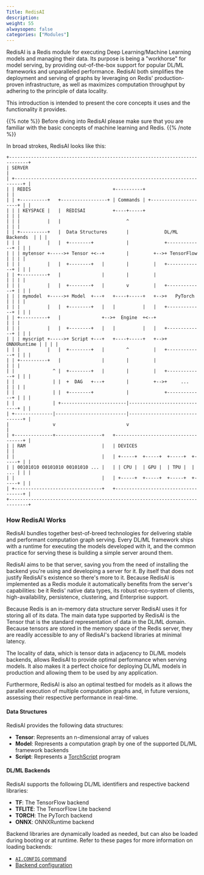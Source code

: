 ```yaml
---
Title: RedisAI
description:
weight: 55
alwaysopen: false
categories: ["Modules"]
---
```

RedisAI is a Redis module for executing Deep Learning/Machine Learning models and managing their data.
Its purpose is being a "workhorse" for model serving, by providing out-of-the-box support for popular DL/ML frameworks and unparalleled performance.
RedisAI both simplifies the deployment and serving of graphs by leveraging on Redis' production-proven infrastructure, as well as maximizes computation throughput by adhering to the principle of data locality.

This introduction is intended to present the core concepts it uses and the functionality it provides.

{{% note %}}
Before diving into RedisAI please make sure that you are familiar with the basic concepts of machine learning and Redis.
{{% /note %}}

In broad strokes, RedisAI looks like this:

```src
+-----------------------------------------------------------------------------+
| SERVER                                                                      |
| +-------------------------------------------------------------------------+ |
| | REDIS                              +----------+                         | |
| | +----------+   +-----------------+ | Commands | +---------------------+ | |
| | | KEYSPACE |   |  REDISAI          +----+-----+                       | | |
| | |          |   |                        ^                             | | |
| | +----------+   |  Data Structures       |             DL/ML Backends  | | |
| | |          |   |  +--------+            |             +-------------+ | | |
| | | mytensor +----->+ Tensor +<--+        |         +-->+ TensorFlow  | | | |
| | |          |   |  +--------+   |        |         |   +-------------+ | | |
| | +----------+   |               |        |         |                 | | | |
| | |          |   |  +--------+   |        v         |   +-------------+ | | |
| | | mymodel  +----->+ Model  +---+   +----+-----+   +-->+   PyTorch   | | | |
| | |          |   |  +--------+   |   |          |   |   +-------------+ | | |
| | +----------+   |               +-->+  Engine  +<--+                   | | |
| | |          |   |  +--------+   |   |          |   |   +-------------+ | | |
| | | myscript +----->+ Script +---+   +----+-----+   +-->+ ONNXRuntime | | | |
| | |          |   |  +--------+   |        ^         |   +-------------+ | | |
| | +----------+   |               |        |         |                   | | |
| |              ^ |  +--------+   |        |         |   +-------------+ | | |
| |              | |  +  DAG   +---+        |         +-->+     ...     | | | |
| |              | |  +--------+            |             +-------------+ | | |
| |              | +------------------------|-----------------------------+ | |
| +--------------|--------------------------|-------------------------------+ |
|                v                          v                                 |
| +--------------+-----------------+   +------------------------------------+ |
| | RAM                            |   | DEVICES                            | |
| |                                |   | +-----+  +-----+  +-----+  +-----+ | |
| | 00101010 00101010 00101010 ... |   | | CPU |  | GPU |  | TPU |  | ... | | |
| |                                |   | +-----+  +-----+  +-----+  +-----+ | |
| +--------------------------------+   +------------------------------------+ |
+-----------------------------------------------------------------------------+
```

### How RedisAI Works

RedisAI bundles together best-of-breed technologies for delivering stable and performant computation graph serving.
Every DL/ML framework ships with a runtime for executing the models developed with it, and the common practice for serving these is building a simple server around them.

RedisAI aims to be that server, saving you from the need of installing the backend you're using and developing a server for it.
By itself that does not justify RedisAI's existence so there's more to it. Because RedisAI is implemented as a Redis module it automatically benefits from the server's capabilities: be it Redis' native data types, its robust eco-system of clients, high-availability, persistence, clustering, and Enterprise support.

Because Redis is an in-memory data structure server RedisAI uses it for storing all of its data.
The main data type supported by RedisAI is the Tensor that is the standard representation of data in the DL/ML domain.
Because tensors are stored in the memory space of the Redis server, they are readily accessible to any of RedisAI's backend libraries at minimal latency.

The locality of data, which is tensor data in adjacency to DL/ML models backends, allows RedisAI to provide optimal performance when serving models.
It also makes it a perfect choice for deploying DL/ML models in production and allowing them to be used by any application.

Furthermore, RedisAI is also an optimal testbed for models as it allows the parallel execution of multiple computation graphs and, in future versions, assessing their respective performance in real-time.

#### Data Structures

RedisAI provides the following data structures:

- **Tensor**: Represents an n-dimensional array of values
- **Model**: Represents a computation graph by one of the supported DL/ML framework backends
- **Script**: Represents a [TorchScript](https://pytorch.org/docs/stable/jit.html) program

#### DL/ML Backends

RedisAI supports the following DL/ML identifiers and respective backend libraries:

- **TF**: The TensorFlow backend
- **TFLITE**: The TensorFlow Lite backend
- **TORCH**: The PyTorch backend
- **ONNX**: ONNXRuntime backend

Backend libraries are dynamically loaded as needed, but can also be loaded during booting or at runtime.
Refer to these pages for more information on loading backends:

- [`AI.CONFIG` command](https://oss.redislabs.com/redisai/commands#aiconfig)
- [Backend configuration](https://oss.redislabs.com/redisai/configuration#backend)
